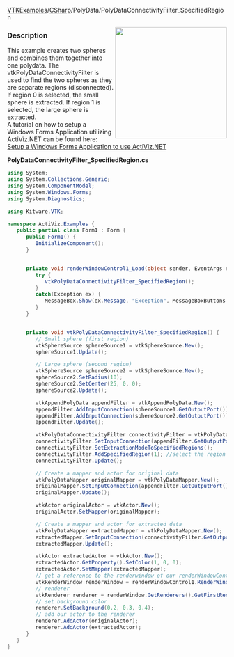 [VTKExamples](/home/)/[CSharp](/CSharp)/PolyData/PolyDataConnectivityFilter_SpecifiedRegion

<img align="right" src="https://github.com/lorensen/VTKExamples/blob/gh-pages/Testing/Baseline/PolyData/TestPolyDataConnectivityFilter_SpecifiedRegion.png?raw=true" width="256" />

### Description
This example creates two spheres and combines them together into one polydata. The vtkPolyDataConnectivityFilter is used to find the two spheres as they are separate regions (disconnected). If region 0 is selected, the small sphere is extracted. If region 1 is selected, the large sphere is extracted.<br />
A tutorial on how to setup a Windows Forms Application utilizing ActiViz.NET can be found here: [Setup a Windows Forms Application to use ActiViz.NET](http://www.vtk.org/Wiki/VTK/CSharp/ActiViz.NET)

**PolyDataConnectivityFilter_SpecifiedRegion.cs**
```csharp
using System;
using System.Collections.Generic;
using System.ComponentModel;
using System.Windows.Forms;
using System.Diagnostics;

using Kitware.VTK;

namespace ActiViz.Examples {
   public partial class Form1 : Form {
      public Form1() {
         InitializeComponent();
      }


      private void renderWindowControl1_Load(object sender, EventArgs e) {
         try {
            vtkPolyDataConnectivityFilter_SpecifiedRegion();
         }
         catch(Exception ex) {
            MessageBox.Show(ex.Message, "Exception", MessageBoxButtons.OK);
         }
      }


      private void vtkPolyDataConnectivityFilter_SpecifiedRegion() {
         // Small sphere (first region)
         vtkSphereSource sphereSource1 = vtkSphereSource.New();
         sphereSource1.Update();

         // Large sphere (second region)
         vtkSphereSource sphereSource2 = vtkSphereSource.New();
         sphereSource2.SetRadius(10);
         sphereSource2.SetCenter(25, 0, 0);
         sphereSource2.Update();

         vtkAppendPolyData appendFilter = vtkAppendPolyData.New();
         appendFilter.AddInputConnection(sphereSource1.GetOutputPort());
         appendFilter.AddInputConnection(sphereSource2.GetOutputPort());
         appendFilter.Update();

         vtkPolyDataConnectivityFilter connectivityFilter = vtkPolyDataConnectivityFilter.New();
         connectivityFilter.SetInputConnection(appendFilter.GetOutputPort());
         connectivityFilter.SetExtractionModeToSpecifiedRegions();
         connectivityFilter.AddSpecifiedRegion(1); //select the region to extract here
         connectivityFilter.Update();

         // Create a mapper and actor for original data
         vtkPolyDataMapper originalMapper = vtkPolyDataMapper.New();
         originalMapper.SetInputConnection(appendFilter.GetOutputPort());
         originalMapper.Update();

         vtkActor originalActor = vtkActor.New();
         originalActor.SetMapper(originalMapper);

         // Create a mapper and actor for extracted data
         vtkPolyDataMapper extractedMapper = vtkPolyDataMapper.New();
         extractedMapper.SetInputConnection(connectivityFilter.GetOutputPort());
         extractedMapper.Update();

         vtkActor extractedActor = vtkActor.New();
         extractedActor.GetProperty().SetColor(1, 0, 0);
         extractedActor.SetMapper(extractedMapper);
         // get a reference to the renderwindow of our renderWindowControl1
         vtkRenderWindow renderWindow = renderWindowControl1.RenderWindow;
         // renderer
         vtkRenderer renderer = renderWindow.GetRenderers().GetFirstRenderer();
         // set background color
         renderer.SetBackground(0.2, 0.3, 0.4);
         // add our actor to the renderer
         renderer.AddActor(originalActor);
         renderer.AddActor(extractedActor);
      }
   }
}
```
